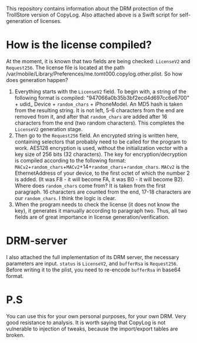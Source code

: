 This repository contains information about the DRM protection of the TrollStore version of CopyLog. Also attached above is a Swift script for self-generation of licenses. 

# How is the license compiled?

At the moment, it is known that two fields are being checked: `LicenseV2` and `Request256`. The license file is located at the path /var/mobile/Library/Preferences/me.tomt000.copylog.other.plist. 
So how does generation happen?

1) Everything starts with the `LicenseV2` field. To begin with, a string of the following format is compiled: "947066a0b35b3bf2ecd4d697cc6e6700" + udid_ Device + `random_chars` + iPhoneModel. An MD5 hash is taken from the resulting string. It is not left, 5-6 characters from the end are removed from it, and after that `random_chars` are added after 16 characters from the end (two random characters). This completes the `LicenseV2` generation stage.
2) Then go to the `Request256` field. An encrypted string is written here, containing selectors that probably need to be called for the program to work. AES128 encryption is used, without the initialization vector with a key size of 256 bits (32 characters). The key for encryption/decryption is compiled according to the following format: `MACv2`+`random_chars`+`MACv2`+14+`random_chars`+`random_chars`. `MACv2` is the EthernetAddress of your device, to the first octet of which the number 2 is added. (It was F8 - it will become FA, it was B0 - it will become B2). Where does `random_chars` come from? It is taken from the first paragraph. 16 characters are counted from the end, 17-18 characters are our `random_chars`. I think the logic is clear.
3) When the program needs to check the license (it does not know the key), it generates it manually according to paragraph two. Thus, all two fields are of great importance in license generation/verification.

# DRM-server
I also attached the full implementation of its DRM server, the necessary parameters are input. `status` is `LicenseV2`, and `bufferRsa` is `Request256`. Before writing it to the plist, you need to re-encode `bufferRsa` in base64 format.

# P.S
You can use this for your own personal purposes, for your own DRM. Very good resistance to analysis. It is worth saying that CopyLog is not vulnerable to injection of tweaks, because the import/export tables are broken.
